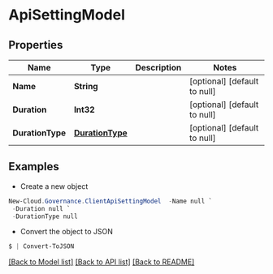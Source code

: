 # ApiSettingModel
## Properties

Name | Type | Description | Notes
------------ | ------------- | ------------- | -------------
**Name** | **String** |  | [optional] [default to null]
**Duration** | **Int32** |  | [optional] [default to null]
**DurationType** | [**DurationType**](DurationType.md) |  | [optional] [default to null]

## Examples

- Create a new object
```powershell
New-Cloud.Governance.ClientApiSettingModel  -Name null `
 -Duration null `
 -DurationType null
```

- Convert the object to JSON
```powershell
$ | Convert-ToJSON
```


[[Back to Model list]](../README.md#documentation-for-models) [[Back to API list]](../README.md#documentation-for-api-endpoints) [[Back to README]](../README.md)

